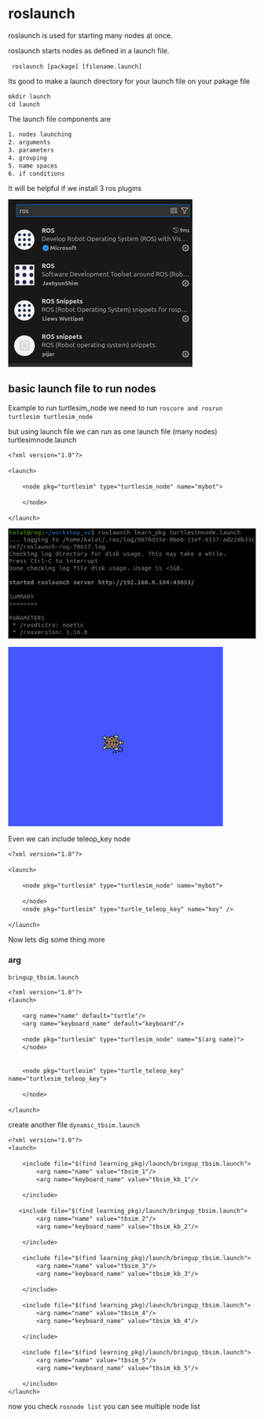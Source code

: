 # roslaunch

roslaunch is used for starting many nodes at once.

roslaunch starts nodes as defined in a launch file.

` roslaunch [package] [filename.launch]`

Its good to make a launch directory for your launch file on your pakage file

```
mkdir launch
cd launch
```
The launch file components are

```
1. nodes launching
2. arguments
3. parameters
4. grouping
5. name spaces
6. if conditions
```

It will be helpful if we install 3 ros plugins

![alt text](assets/l1.png)

## basic launch file to run nodes

Example to run turtlesim_node we need to run `roscore and rosrun turtlesim turtlesim_node`

but using launch file we can run as one launch file (many nodes)
turtlesimnode.launch
```
<?xml version="1.0"?> 

<launch>

    <node pkg="turtlesim" type="turtlesim_node" name="mybot">
        
    </node>

</launch>
```

![alt text](assets/l2.png)

![alt text](assets/l3.png)

Even we can include teleop_key node

```
<?xml version="1.0"?> 

<launch>

    <node pkg="turtlesim" type="turtlesim_node" name="mybot">
        
    </node>
    <node pkg="turtlesim" type="turtle_teleop_key" name="key" />

</launch>

```

Now lets dig some thing more 

### arg 

`bringup_tbsim.launch`

```
<?xml version="1.0"?>
<launch>

    <arg name="name" default="turtle"/>
    <arg name="keyboard_name" default="keyboard"/>

    <node pkg="turtlesim" type="turtlesim_node" name="$(arg name)">
    </node>


    <node pkg="turtlesim" type="turtle_teleop_key" name="turtlesim_teleop_key">
        
    </node>

</launch>
```
create another file 
`dynamic_tbsim.launch`

```
<?xml version="1.0"?>
<launch>

    <include file="$(find learning_pkg)/launch/bringup_tbsim.launch">
        <arg name="name" value="tbsim_1"/>
        <arg name="keyboard_name" value="tbsim_kb_1"/>

    </include>

   <include file="$(find learning_pkg)/launch/bringup_tbsim.launch">
        <arg name="name" value="tbsim_2"/>
        <arg name="keyboard_name" value="tbsim_kb_2"/>
    
    </include>

    <include file="$(find learning_pkg)/launch/bringup_tbsim.launch">
        <arg name="name" value="tbsim_3"/>
        <arg name="keyboard_name" value="tbsim_kb_3"/>
 
    </include>

    <include file="$(find learning_pkg)/launch/bringup_tbsim.launch">
        <arg name="name" value="tbsim_4"/>
        <arg name="keyboard_name" value="tbsim_kb_4"/>
  
    </include>

    <include file="$(find learning_pkg)/launch/bringup_tbsim.launch">
        <arg name="name" value="tbsim_5"/>
        <arg name="keyboard_name" value="tbsim_kb_5"/>

    </include> 
</launch>
```

now you check `rosnode list` 
you can see multiple node list


